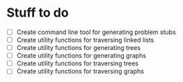 # Stuff to do

- [ ] Create command line tool for generating problem stubs 
- [ ] Create utility functions for traversing linked lists
- [ ] Create utility functions for generating trees
- [ ] Create utility functions for generating graphs
- [ ] Create utility functions for traversing trees
- [ ] Create utility functions for traversing graphs
